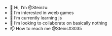 - 👋 Hi, I’m @Steinzu
- 👀 I’m interested in weeb games
- 🌱 I’m currently learning js
- 💞️ I’m looking to collaborate on basically nothing
- 📫 How to reach me @Steins#3035

<!---
Steinzu/Steinzu is a ✨ special ✨ repository because its `README.md` (this file) appears on your GitHub profile.
You can click the Preview link to take a look at your changes.
--->
